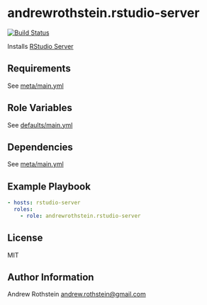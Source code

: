 andrewrothstein.rstudio-server
=========
[![Build Status](https://travis-ci.org/andrewrothstein/ansible-rstudio-server.svg?branch=master)](https://travis-ci.org/andrewrothstein/ansible-rstudio-server)

Installs [RStudio Server](https://www.rstudio.com/)

Requirements
------------

See [meta/main.yml](meta/main.yml)

Role Variables
--------------

See [defaults/main.yml](defaults/main.yml)

Dependencies
------------

See [meta/main.yml](meta/main.yml)

Example Playbook
----------------

```yml
- hosts: rstudio-server
  roles:
    - role: andrewrothstein.rstudio-server
```

License
-------

MIT

Author Information
------------------

Andrew Rothstein <andrew.rothstein@gmail.com>
